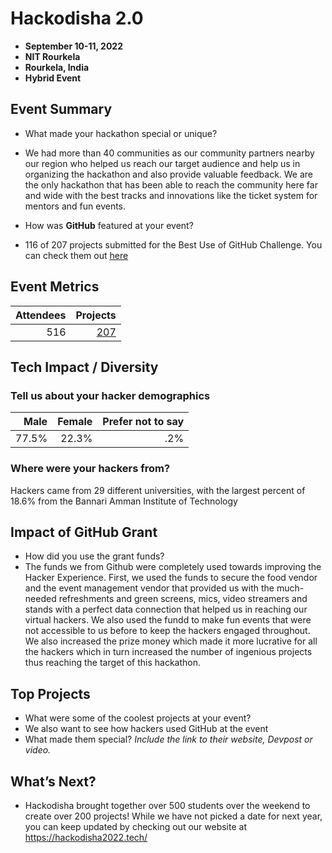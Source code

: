# Hackodisha 2.0
 - **September 10-11, 2022** 
 - **NIT Rourkela**
 - **Rourkela, India**  
 - **Hybrid Event**

## Event Summary

- What made your hackathon special or unique? <br> 
- We had more than 40 communities as our community partners nearby our region who helped us reach our target audience and help us in organizing the hackathon and also provide valuable feedback. We are the only hackathon that has been able to reach the community here far and wide with the best tracks and innovations like the ticket system for mentors and fun events.

- How was **GitHub** featured at your event? <br> 
- 116 of 207 projects submitted for the Best Use of GitHub Challenge. You can check them out [here](https://hackodisha2022.devfolio.co/projects?prizes=Most+Creative+Use+of+GitHub&show_winners=false)


## Event Metrics 

| Attendees | Projects|
|---------------:|------------:|
|516|[207](https://hackodisha2022.devfolio.co/projects?show_winners=false)| 

## Tech Impact / Diversity 

### Tell us about your hacker demographics
 
| Male | Female | Prefer not to say |
|---------------:|------------:|------------:|
|77.5%|22.3%|.2%| 


### Where were your hackers from?
Hackers came from 29 different universities, with the largest percent of 18.6% from the Bannari Amman Institute of Technology

## Impact of GitHub Grant
- How did you use the grant funds? <br>
- The funds we from Github were completely used towards improving the Hacker Experience. First, we used the funds to secure the food vendor and the event management vendor that provided us with the much-needed refreshments and green screens, mics, video streamers and stands with a perfect data connection that helped us in reaching our virtual hackers. We also used the fundd to make fun events that were not accessible to us before to keep the hackers engaged throughout. We also increased the prize money which made it more lucrative for all the hackers which in turn increased the number of ingenious projects thus reaching the target of this hackathon.


## Top Projects

- What were some of the coolest projects at your event? <br> 
- We also want to see how hackers used GitHub at the event <br>
- What made them special? _Include the link to their website, Devpost or video._


## What’s Next?
- Hackodisha brought together over 500 students over the weekend to create over 200 projects! While we have not picked a date for next year, you can keep updated by checking out our website at https://hackodisha2022.tech/ <br>
 

